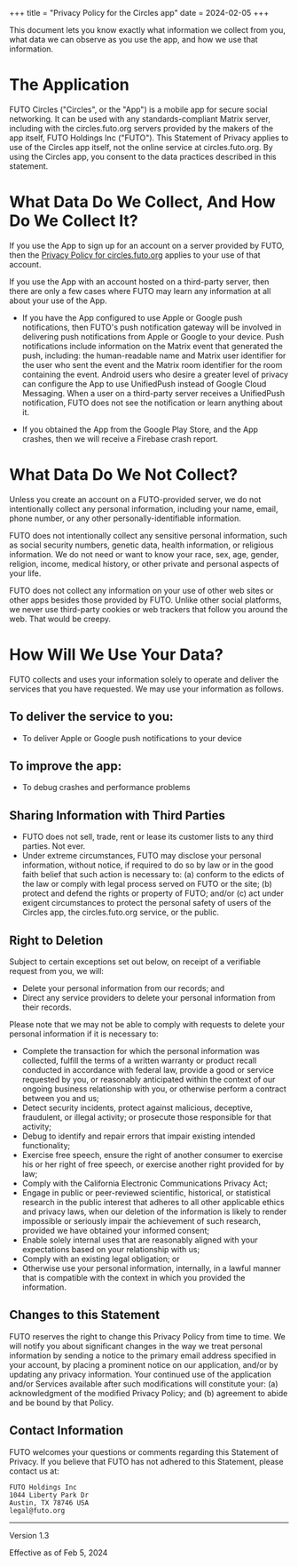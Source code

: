 +++
title = "Privacy Policy for the Circles app"
date = 2024-02-05
+++


This document lets you know exactly what information we collect from you, what data we can observe as you use the app, and how we use that information.


# The Application
FUTO Circles ("Circles", or the "App") is a mobile app for secure social networking.  It can be used with any standards-compliant Matrix server, including with the circles.futo.org servers provided by the makers of the app itself, FUTO Holdings Inc ("FUTO").  This Statement of Privacy applies to use of the Circles app itself, not the online service at circles.futo.org.  By using the Circles app, you consent to the data practices described in this statement.


# What Data Do We Collect, And How Do We Collect It?

If you use the App to sign up for an account on a server provided by FUTO, then the <a href='/privacy.html'>Privacy Policy for circles.futo.org</a> applies to your use of that account.

If you use the App with an account hosted on a third-party server, then there are only a few cases where FUTO may learn any information at all about your use of the App.

* If you have the App configured to use Apple or Google push notifications, then FUTO's push notification gateway will be involved in delivering push notifications from Apple or Google to your device.  Push notifications include information on the Matrix event that generated the push, including: the human-readable name and Matrix user identifier for the user who sent the event and the Matrix room identifier for the room containing the event.  Android users who desire a greater level of privacy can configure the App to use UnifiedPush instead of Google Cloud Messaging.  When a user on a third-party server receives a UnifiedPush notification, FUTO does not see the notification or learn anything about it.

* If you obtained the App from the Google Play Store, and the App crashes, then we will receive a Firebase crash report.


# What Data Do We Not Collect?

Unless you create an account on a FUTO-provided server, we do not intentionally collect any personal information, including your name, email, phone number, or any other personally-identifiable information.

FUTO does not intentionally collect any sensitive personal information, such as social security numbers, genetic data, health information, or religious information. We do not need or want to know your race, sex, age, gender, religion, income, medical history, or other private and personal aspects of your life.

FUTO does not collect any information on your use of other web sites or other apps besides those provided by FUTO. Unlike other social platforms, we never use third-party cookies or web trackers that follow you around the web. That would be creepy.


# How Will We Use Your Data?

FUTO collects and uses your information solely to operate and deliver the services that you have requested. We may use your information as follows.


## To deliver the service to you:
* To deliver Apple or Google push notifications to your device

## To improve the app:
* To debug crashes and performance problems

## Sharing Information with Third Parties
* FUTO does not sell, trade, rent or lease its customer lists to any third parties. Not ever.
* Under extreme circumstances, FUTO may disclose your personal information, without notice, if required to do so by law or in the good faith belief that such action is necessary to: (a) conform to the edicts of the law or comply with legal process served on FUTO or the site; (b) protect and defend the rights or property of FUTO; and/or (c) act under exigent circumstances to protect the personal safety of users of the Circles app, the circles.futo.org service, or the public.


## Right to Deletion

Subject to certain exceptions set out below, on receipt of a verifiable request from you, we will:
* Delete your personal information from our records; and
* Direct any service providers to delete your personal information from their records.

Please note that we may not be able to comply with requests to delete your personal information if it is necessary to:

* Complete the transaction for which the personal information was collected, fulfill the terms of a written warranty or product recall conducted in accordance with federal law, provide a good or service requested by you, or reasonably anticipated within the context of our ongoing business relationship with you, or otherwise perform a contract between you and us;
* Detect security incidents, protect against malicious, deceptive, fraudulent, or illegal activity; or prosecute those responsible for that activity;
* Debug to identify and repair errors that impair existing intended functionality;
* Exercise free speech, ensure the right of another consumer to exercise his or her right of free speech, or exercise another right provided for by law;
* Comply with the California Electronic Communications Privacy Act;
* Engage in public or peer-reviewed scientific, historical, or statistical research in the public interest that adheres to all other applicable ethics and privacy laws, when our deletion of the information is likely to render impossible or seriously impair the achievement of such research, provided we have obtained your informed consent;
* Enable solely internal uses that are reasonably aligned with your expectations based on your relationship with us;
* Comply with an existing legal obligation; or
* Otherwise use your personal information, internally, in a lawful manner that is compatible with the context in which you provided the information.


## Changes to this Statement

FUTO reserves the right to change this Privacy Policy from time to time. We will notify you about significant changes in the way we treat personal information by sending a notice to the primary email address specified in your account, by placing a prominent notice on our application, and/or by updating any privacy information. Your continued use of the application and/or Services available after such modifications will constitute your: (a) acknowledgment of the modified Privacy Policy; and (b) agreement to abide and be bound by that Policy.


## Contact Information

FUTO welcomes your questions or comments regarding this Statement of Privacy. If you believe that FUTO has not adhered to this Statement, please contact us at:

```quote
FUTO Holdings Inc
1044 Liberty Park Dr
Austin, TX 78746 USA
legal@futo.org
```

---

Version 1.3

Effective as of Feb 5, 2024

